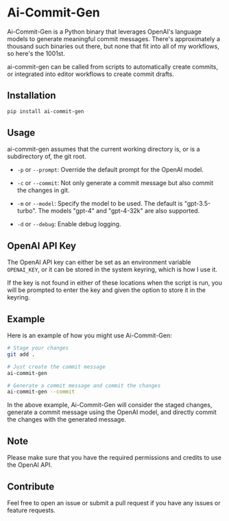 # Ai-Commit-Gen

Ai-Commit-Gen is a Python binary that leverages OpenAI's language models to generate meaningful commit messages. There's approximately a thousand such binaries out there, but none that fit into all of my workflows, so here's the 1001st.

ai-commit-gen can be called from scripts to automatically create commits, or integrated into editor workflows to create commit drafts.

## Installation

```bash
pip install ai-commit-gen
```

## Usage

ai-commit-gen assumes that the current working directory is, or is a subdirectory of, the git root.

- `-p` or `--prompt`: Override the default prompt for the OpenAI model.

- `-c` or `--commit`: Not only generate a commit message but also commit the changes in git.

- `-m` or `--model`: Specify the model to be used. The default is "gpt-3.5-turbo". The models "gpt-4" and "gpt-4-32k" are also supported.

- `-d` or `--debug`: Enable debug logging.

## OpenAI API Key

The OpenAI API key can either be set as an environment variable `OPENAI_KEY`, or it can be stored in the system keyring, which is how I use it. 

If the key is not found in either of these locations when the script is run, you will be prompted to enter the key and given the option to store it in the keyring.

## Example

Here is an example of how you might use Ai-Commit-Gen:

```bash
# Stage your changes
git add .

# Just create the commit message
ai-commit-gen

# Generate a commit message and commit the changes
ai-commit-gen --commit
```

In the above example, Ai-Commit-Gen will consider the staged changes, generate a commit message using the OpenAI model, and directly commit the changes with the generated message.

## Note

Please make sure that you have the required permissions and credits to use the OpenAI API. 

## Contribute

Feel free to open an issue or submit a pull request if you have any issues or feature requests.
